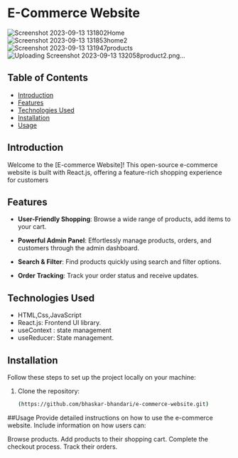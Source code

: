 # E-Commerce Website

![Screenshot 2023-09-13 131802Home](https://github.com/bhaskar-bhandari/e-commerce-website/assets/115574035/52135b10-3eb0-4902-963d-6e63038c0039)
![Screenshot 2023-09-13 131853home2](https://github.com/bhaskar-bhandari/e-commerce-website/assets/115574035/8eb902fc-b25f-484e-849b-5d97e9ae572c)
![Screenshot 2023-09-13 131947products](https://github.com/bhaskar-bhandari/e-commerce-website/assets/115574035/851f58bb-3252-4e9e-82c5-f3caed5b5382)
![Uploading Screenshot 2023-09-13 132058product2.png…]()


## Table of Contents

- [Introduction](#introduction)
- [Features](#features)
- [Technologies Used](#technologies-used)
- [Installation](#installation)
- [Usage](#usage)

## Introduction

Welcome to the [E-commerce Website]! This open-source e-commerce website is built with React.js, offering a feature-rich shopping experience for customers 

## Features

- **User-Friendly Shopping**: Browse a wide range of products, add items to your cart.

- **Powerful Admin Panel**: Effortlessly manage products, orders, and customers through the admin dashboard.

- **Search & Filter**: Find products quickly using search and filter options.

- **Order Tracking**: Track your order status and receive updates.


## Technologies Used
- HTML,Css,JavaScript
- React.js: Frontend UI library.
- useContext : state management
- useReducer: State management.

## Installation

Follow these steps to set up the project locally on your machine:

1. Clone the repository:

   ```bash
   (https://github.com/bhaskar-bhandari/e-commerce-website.git)

##Usage
Provide detailed instructions on how to use the e-commerce website. Include information on how users can:

Browse products.
Add products to their shopping cart.
Complete the checkout process.
Track their orders.
